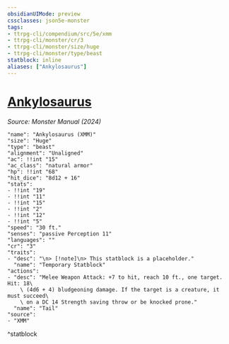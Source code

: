 ```yaml
---
obsidianUIMode: preview
cssclasses: json5e-monster
tags:
- ttrpg-cli/compendium/src/5e/xmm
- ttrpg-cli/monster/cr/3
- ttrpg-cli/monster/size/huge
- ttrpg-cli/monster/type/beast
statblock: inline
aliases: ["Ankylosaurus"]
---
```

# [Ankylosaurus](3-Mechanics\CLI\bestiary\beast/ankylosaurus-xmm.md)
*Source: Monster Manual (2024)*  

```statblock
"name": "Ankylosaurus (XMM)"
"size": "Huge"
"type": "beast"
"alignment": "Unaligned"
"ac": !!int "15"
"ac_class": "natural armor"
"hp": !!int "68"
"hit_dice": "8d12 + 16"
"stats":
- !!int "19"
- !!int "11"
- !!int "15"
- !!int "2"
- !!int "12"
- !!int "5"
"speed": "30 ft."
"senses": "passive Perception 11"
"languages": ""
"cr": "3"
"traits":
- "desc": "\n> [!note]\n> This statblock is a placeholder."
  "name": "Temporary Statblock"
"actions":
- "desc": "Melee Weapon Attack: +7 to hit, reach 10 ft., one target. Hit: 18\
    \ (4d6 + 4) bludgeoning damage. If the target is a creature, it must succeed\
    \ on a DC 14 Strength saving throw or be knocked prone."
  "name": "Tail"
"source":
- "XMM"
```
^statblock